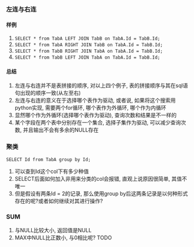 

### 左连与右连

#### 样例
1. `SELECT * from TabA LEFT JOIN TabB on TabA.Id = TabB.Id;`
2. `SELECT * from TabA RIGHT JOIN TabB on TabA.Id = TabB.Id;`
3. `SELECT * from TabB RIGHT JOIN TabA on TabA.Id = TabB.Id;`
4. `SELECT * from TabB LEFT JOIN TabA on TabA.Id = TabB.Id;`

#### 总结
1. 左连与右连并不是表拼接的顺序, 对以上四个例子, 表的拼接顺序与其在sql语句出现的顺序一致(从左至右)
2. 左连与右连的意义在于选择哪个表作为驱动, 或者说, 如果将这个搜索用python实现, 需要两个for循环, 哪个表作为外循环, 哪个作为内循环
3. 显然哪个作为外循环(选择哪个表作为驱动), 查询次数和结果是不一样的
4. 某个字段在两个表中分别存在一个集合, 选择子集作为驱动, 可以减少查询次数, 并且输出不会有多余的NULL存在



### 聚类
`SELECT Id from TabA group by Id;`
1. 可以查到Id这个col下有多少种值
2. SELECT后面如何加入非用来分类的col会报错, 直观上说原因很简单, 其值不唯一
3. 但是假设有两条Id = 2的记录, 那么使用group by后这两条记录是以何种形式存在的呢?或者如何继续对其进行操作?




### SUM
1. 与NULL比较大小, 返回值是NULL
2. MAX中NULL比正数小, 与0相比呢? TODO


